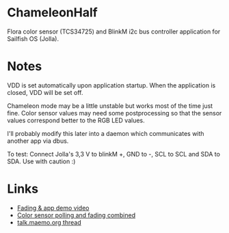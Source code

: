 ChameleonHalf
=============

Flora color sensor (TCS34725) and BlinkM i2c bus controller application for Sailfish OS (Jolla).


Notes
=====

VDD is set automatically upon application startup. When the application is closed, VDD will be set off.

Chameleon mode may be a little unstable but works most of the time just fine. Color sensor values may need some postprocessing so that the sensor values correspond better to the RGB LED values. 

I'll probably modify this later into a daemon which communicates with another app via dbus.

To test: Connect Jolla's 3,3 V to blinkM +, GND to -, SCL to SCL and SDA to SDA. Use with caution :)

Links
=====

* [Fading & app demo video](https://vimeo.com/91090091)
* [Color sensor polling and fading combined](https://vimeo.com/91553447)
* [talk.maemo.org thread](http://talk.maemo.org/showthread.php?t=92754)
